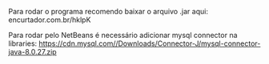 Para rodar o programa recomendo baixar o arquivo .jar aqui: encurtador.com.br/hklpK

Para rodar pelo NetBeans é necessário adicionar mysql connector na libraries: https://cdn.mysql.com//Downloads/Connector-J/mysql-connector-java-8.0.27.zip
